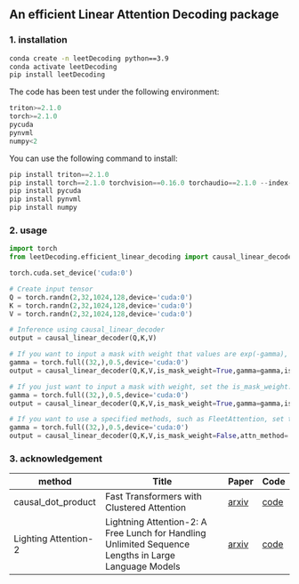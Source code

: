 ## An efficient Linear Attention Decoding package

### 1. installation

```bash
conda create -n leetDecoding python==3.9
conda activate leetDecoding
pip install leetDecoding
```

The code has been test under the following environment:
```python
triton>=2.1.0
torch>=2.1.0
pycuda
pynvml
numpy<2
```
You can use the following command to install:
```python
pip install triton==2.1.0
pip install torch==2.1.0 torchvision==0.16.0 torchaudio==2.1.0 --index-url https://download.pytorch.org/whl/cu118
pip install pycuda
pip install pynvml
pip install numpy
```

### 2. usage

```python
import torch
from leetDecoding.efficient_linear_decoding import causal_linear_decoder

torch.cuda.set_device('cuda:0')

# Create input tensor
Q = torch.randn(2,32,1024,128,device='cuda:0')
K = torch.randn(2,32,1024,128,device='cuda:0')
V = torch.randn(2,32,1024,128,device='cuda:0')

# Inference using causal_linear_decoder
output = causal_linear_decoder(Q,K,V)

# If you want to input a mask with weight that values are exp(-gamma), set the is_mask_weight: True and is_need_exp:True
gamma = torch.full((32,),0.5,device='cuda:0')
output = causal_linear_decoder(Q,K,V,is_mask_weight=True,gamma=gamma,is_need_exp=True)

# If you just want to input a mask with weight, set the is_mask_weight: True and is_need_exp:False
gamma = torch.full((32,),0.5,device='cuda:0')
output = causal_linear_decoder(Q,K,V,is_mask_weight=True,gamma=gamma,is_need_exp=False)

# If you want to use a specified methods, such as FleetAttention, set the attn-method: 'FleetAttention'
gamma = torch.full((32,),0.5,device='cuda:0')
output = causal_linear_decoder(Q,K,V,is_mask_weight=False,attn_method='FleetAttention')

```


### 3. acknowledgement
|method|Title|Paper|Code|
|---|---|---|---|
|causal_dot_product|Fast Transformers with Clustered Attention|[arxiv](https://arxiv.org/abs/2007.04825) |[code](https://github.com/idiap/fast-transformers/tree/master/fast_transformers/causal_product)|
|Lighting Attention-2|Lightning Attention-2: A Free Lunch for Handling Unlimited Sequence Lengths in Large Language Models|[arxiv](https://arxiv.org/abs/2401.04658)|[code](https://github.com/OpenNLPLab/lightning-attention)
